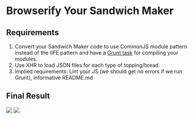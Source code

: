 # Browserify Your Sandwich Maker

## Requirements

1. Convert your Sandwich Maker code to use CommonJS module pattern instead of the IIFE pattern and have a [Grunt task](https://gist.github.com/morecallan/732a2923b18c99c14ffd8d9838bf3410) for compiling your modules.
1. Use XHR to load JSON files for each type of topping/bread.
1. Implied requirements: Lint your JS (we should get no errors if we run Grunt), informative README.md

## Final Result
![](1.png)
![](2.png)
